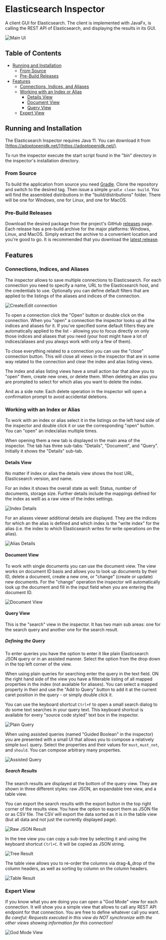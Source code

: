 # Elasticsearch Inspector

A client GUI for Elasticsearch. The client is implemented with JavaFx, is calling the REST API of Elasticsearch, and displaying the results in its GUI.

![Main UI](/images/main-ui.png)

## Table of Contents

* [Running and Installation](#running-and-installation)
  * [From Source](#from-source)
  * [Pre-Build Releases](#pre-build-releases)
* [Features](#features)
  * [Connections, Indices, and Aliases](#connections--indices--and-aliases)
  * [Working with an Index or Alias](#working-with-an-index-or-alias)
    * [Details View](#details-view)
    * [Document View](#document-view)
    * [Query View](#query-view)
  * [Expert View](#expert-view)

## Running and Installation

The Elasticsearch Inspector requires Java 11. You can download it from [https://adoptopenjdk.net/](https://adoptopenjdk.net/).

To run the inspector execute the start script found in the "bin" directory in the inspector's installation directory.

### From Source

To build the application from source you need [Gradle](https://gradle.org/). Clone the repository and switch to the desired tag. Then issue a simple `gradle clean build`. You will find the assembled distributions in the "build/distributions" folder. There will be one for Windows, one for Linux, and one for MacOS.

### Pre-Build Releases

Download the desired package from the project's GitHub [releases](https://github.com/orm-fux/es-inspector/releases) page. Each release has a pre-build archive for the major platforms: Windows, Linux, and MacOS. Simply extract the archive to a convenient location and you're good to go. It is recommended that you download the [latest release](https://github.com/orm-fux/es-inspector/releases/latest).

## Features

### Connections, Indices, and Aliases

The inspector allows to save multiple connections to Elasticsearch. For each connection you need to specify a name, URL to the Elasticsearch host, and the credentials to use. Optionally you can define default filters that are applied to the listings of the aliases and indices of the connection. 

![Create/Edit connection](images/connection_create-or-edit.jpg)

To open a connection click the "Open" button or double click on the connection. When you "open" a connection the inspector looks up all the indices and aliases for it. If you've specified some default filters they are automatically applied to the list - allowing you to focus directly on only those indices and aliases that you need (your host might have a lot of indices/aliases and you always work with only a few of them).

To close everything related to a connection you can use the "close" connection button. This will close all views in the inspector that are in some way related to the connection and clear the index and alias listing views.

The index and alias listing views have a small action bar that allow you to "open" them, create new ones, or delete them. When deleting an alias you are prompted to select for which alias you want to delete the index.

And as a side note: Each delete operation in the inspector will open a confirmation prompt to avoid accidental deletions.

### Working with an Index or Alias

To work with an index or alias select it in the listings on the left hand side of the inspector and double click it or use the corresponding "open" button. You can "open" an index/alias multiple times. 

When opening them a new tab is displayed in the main area of the inspector. The tab has three sub-tabs: "Details", "Document", and "Query". Initially it shows the "Details" sub-tab.

#### Details View

No matter if index or alias the details view shows the host URL, Elasticsearch version, and name.

For an index it shows the overall state as well: Status, number of documents, storage size. Further details include the mappings defined for the index as welll as a raw view of the index settings.

![Index Details](images/index_details.png)

For an aliases viewer additional details are displayed. They are the indices for which an the alias is defined and which index is the "write index" for the alias (i.e. the index to which Elasticsearch writes for write operations on the alias).

![Alias Details](images/alias_details.png)

#### Document View

To work with single documents you can use the document view. The view works on document ID basis and allows you to look up documents by their ID, delete a document, create a new one, or "change" (create or update) new documents. For the "change" operation the inspector will automatically look up the document and fill in the input field when you are entering the document ID.

![Document View](images/document-view.png)

#### Query View

This is the "search" view in the inspector. It has two main sub areas: one for the search query and another one for the search result.

##### Defining the Query

To enter queries you have the option to enter it like plain Elasticsearch JSON query or in an assisted manner. Select the option from the drop down in the top left corner of the view. 

When using plain queries for searching enter the query in the text field. ON the right hand side of the view you have a filterable listing of all mapped properties in the index (not available for aliases). You can select a mapped property in their and use the "Add to Query" button to add it at the current caret position in the query - or simply double click it. 

You can use the keyboard shortcut `Ctrl+F` to open a small search dialog to do some text searches in your query text. This keyboard shortcut is available for every "source code styled" text box in the inspector.

![Plain Query](images/query-view_plain.png)

When using assisted queries (named "Guided Boolean" in the inspector) you are presented with a small UI that allows you to compose a relatively simple `bool` query. Select the properties and their values for `must`, `must_not`, and `should`. You can compose arbitrary many properties.

![Assisted Query](images/query-view_guided.png)

##### Search Results

The search results are displayed at the bottom of the query view. They are shown in three different styles: raw JSON, an expandable tree view, and a table view.

You can export the search results with the export button in the top right corner of the results view. You have the option to export them as JSON file or as CSV file. The CSV will export the data sorted as it is in the table view (but all data and not just the currently displayed page).

![Raw JSON Result](images/result-view_raw.png)

In the tree view you can copy a sub-tree by selecting it and using the keyboard shortcut `Ctrl+C`. It will be copied as JSON string.

![Tree Result](images/result-view_tree.png)

The table view allows you to re-order the columns via drag-&_drop of the column headers, as well as sorting by column on the column headers.

![Table Result](images/result-view_table.png)

### Expert View

If you know what you are doing you can open a "God Mode" view for each connection. It will show you a simple view that allows to call any REST API endpoint for that connection. You are free to define whatever call you want. *Be careful: Requests executed in this view do NOT synchronize with the other views showing information for this connection!*

![God Mode View](images/god-mode-view.png)